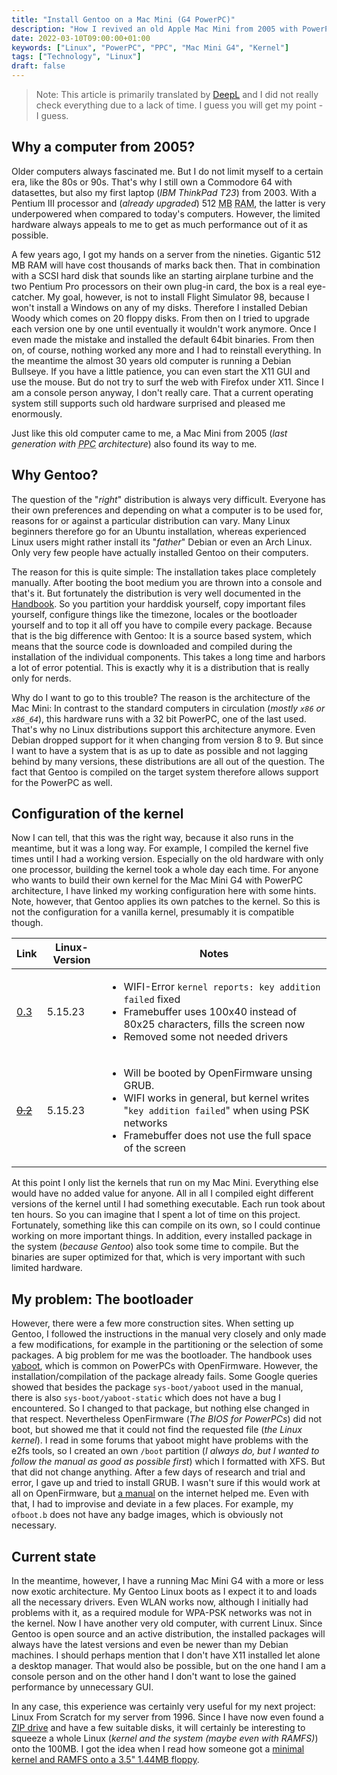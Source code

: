 ```yaml
---
title: "Install Gentoo on a Mac Mini (G4 PowerPC)"
description: "How I revived an old Apple Mac Mini from 2005 with PowerPC architecture with a current Linux"
date: 2022-03-10T09:00:00+01:00
keywords: ["Linux", "PowerPC", "PPC", "Mac Mini G4", "Kernel"]
tags: ["Technology", "Linux"]
draft: false
---
```


> Note: This article is primarily translated by [DeepL](https://deepl.com/)
> and I did not really check everything due to a lack of time. I guess
> you will get my point - I guess.

Why a computer from 2005?
-------------------------
Older computers always fascinated me. But I do not limit myself to a certain era, like the 80s or 90s. That's why I still own a Commodore 64 with datasettes, but also my first laptop (_IBM ThinkPad T23_) from 2003. With a Pentium III processor and (_already upgraded_) 512 <abbr title="Megabyte">MB</abbr> <abbr title="Random Access Memory">RAM</abbr>, the latter is very underpowered when compared to today's computers. However, the limited hardware always appeals to me to get as much performance out of it as possible.

A few years ago, I got my hands on a server from the nineties. Gigantic 512 MB RAM will have cost thousands of marks back then. That in combination with a SCSI hard disk that sounds like an starting airplane turbine and the two Pentium Pro processors on their own plug-in card, the box is a real eye-catcher. My goal, however, is not to install Flight Simulator 98, because I won't install a Windows on any of my disks. Therefore I installed Debian Woody which comes on 20 floppy disks. From then on I tried to upgrade each version one by one until eventually it wouldn't work anymore. Once I even made the mistake and installed the default 64bit binaries. From then on, of course, nothing worked any more and I had to reinstall everything. In the meantime the almost 30 years old computer is running a Debian Bullseye. If you have a little patience, you can even start the X11 GUI and use the mouse. But do not try to surf the web with Firefox under X11. Since I am a console person anyway, I don't really care. That a current operating system still supports such old hardware surprised and pleased me enormously.

Just like this old computer came to me, a Mac Mini from 2005 (_last generation with <abbr title="Power PC">PPC</abbr> architecture_) also found its way to me.


Why Gentoo?
-----------
The question of the "_right_" distribution is always very difficult. Everyone has their own preferences and depending on what a computer is to be used for, reasons for or against a particular distribution can vary. Many Linux beginners therefore go for an Ubuntu installation, whereas experienced Linux users might rather install its "_father_" Debian or even an Arch Linux. Only very few people have actually installed Gentoo on their computers.

The reason for this is quite simple: The installation takes place completely manually. After booting the boot medium you are thrown into a console and that's it. But fortunately the distribution is very well documented in the [Handbook](https://wiki.gentoo.org/wiki/Handbook:Main_Page). So you partition your harddisk yourself, copy important files yourself, configure things like the timezone, locales or the bootloader yourself and to top it all off you have to compile every package. Because that is the big difference with Gentoo: It is a source based system, which means that the source code is downloaded and compiled during the installation of the individual components. This takes a long time and harbors a lot of error potential. This is exactly why it is a distribution that is really only for nerds.

Why do I want to go to this trouble? The reason is the architecture of the Mac Mini: In contrast to the standard computers in circulation (_mostly `x86` or `x86_64`_), this hardware runs with a 32 bit PowerPC, one of the last used. That's why no Linux distributions support this architecture anymore. Even Debian dropped support for it when changing from version 8 to 9. But since I want to have a system that is as up to date as possible and not lagging behind by many versions, these distributions are all out of the question. The fact that Gentoo is compiled on the target system therefore allows support for the PowerPC as well.


Configuration of the kernel
---------------------------
Now I can tell, that this was the right way, because it also runs in the meantime, but it was a long way. For example, I compiled the kernel five times until I had a working version. Especially on the old hardware with only one processor, building the kernel took a whole day each time. For anyone who wants to build their own kernel for the Mac Mini G4 with PowerPC architecture, I have linked my working configuration here with some hints. Note, however, that Gentoo applies its own patches to the kernel. So this is not the configuration for a vanilla kernel, presumably it is compatible though.

| Link | Linux-Version | Notes |
|------|---------------|-------|
| [0.3](/attachments/config-5.15.23-ppc-3) | 5.15.23       | <ul><li>WIFI-Error `kernel reports: key addition failed` fixed</li><li>Framebuffer uses 100x40 instead of 80x25 characters, fills the screen now</li><li>Removed some not needed drivers</li></ul> |
| [~~0.2~~](/attachments/config-5.15.23-ppc-2) | 5.15.23       | <ul><li>Will be booted by OpenFirmware unsing GRUB.</li><li>WIFI works in general, but kernel writes "`key addition failed`" when using PSK networks</li><li>Framebuffer does not use the full space of the screen</li></ul> |

At this point I only list the kernels that run on my Mac Mini. Everything else would have no added value for anyone. All in all I compiled eight different versions of the kernel until I had something executable. Each run took about ten hours. So you can imagine that I spent a lot of time on this project. Fortunately, something like this can compile on its own, so I could continue working on more important things. In addition, every installed package in the system (_because Gentoo_) also took some time to compile. But the binaries are super optimized for that, which is very important with such limited hardware.


My problem: The bootloader
--------------------------
However, there were a few more construction sites. When setting up Gentoo, I followed the instructions in the manual very closely and only made a few modifications, for example in the partitioning or the selection of some packages. A big problem for me was the bootloader. The handbook uses [yaboot](https://en.wikipedia.org/wiki/Yaboot), which is common on PowerPCs with OpenFirmware. However, the installation/compilation of the package already fails. Some Google queries showed that besides the package `sys-boot/yaboot` used in the manual, there is also `sys-boot/yaboot-static` which does not have a bug I encountered. So I changed to that package, but nothing else changed in that respect. Nevertheless OpenFirmware (_The BIOS for PowerPCs_) did not boot, but showed me that it could not find the requested file (_the Linux kernel_). I read in some forums that yaboot might have problems with the e2fs tools, so I created an own `/boot` partition (_I always do, but I wanted to follow the manual as good as possible first_) which I formatted with XFS. But that did not change anything. After a few days of research and trial and error, I gave up and tried to install GRUB. I wasn't sure if this would work at all on OpenFirmware, but [a manual](https://wiki.gentoo.org/wiki/GRUB_on_Open_Firmware_(PowerPC)) on the internet helped me. Even with that, I had to improvise and deviate in a few places. For example, my `ofboot.b` does not have any badge images, which is obviously not necessary.


Current state
-------------
In the meantime, however, I have a running Mac Mini G4 with a more or less now exotic architecture. My Gentoo Linux boots as I expect it to and loads all the necessary drivers. Even WLAN works now, although I initially had problems with it, as a required module for WPA-PSK networks was not in the kernel. Now I have another very old computer, with current Linux. Since Gentoo is open source and an active distribution, the installed packages will always have the latest versions and even be newer than my Debian machines. I should perhaps mention that I don't have X11 installed let alone a desktop manager. That would also be possible, but on the one hand I am a console person and on the other hand I don't want to lose the gained performance by unnecessary GUI.

In any case, this experience was certainly very useful for my next project: Linux From Scratch for my server from 1996. Since I have now even found a [ZIP drive](https://en.wikipedia.org/wiki/Zip_drive) and have a few suitable disks, it will certainly be interesting to squeeze a whole Linux (_kernel and the system (maybe even with RAMFS)_) onto the 100MB. I got the idea when I read how someone got a [minimal kernel and RAMFS onto a 3.5" 1.44MB floppy](https://hackaday.com/2021/05/24/running-modern-linux-from-a-single-floppy-disk/).
